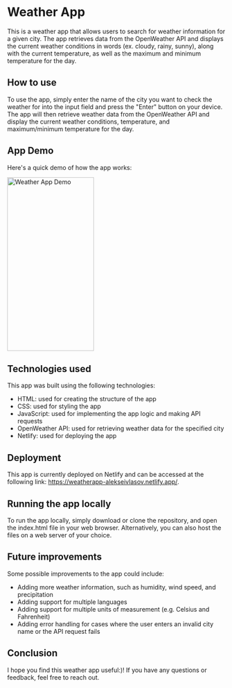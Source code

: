 # Weather App

This is a weather app that allows users to search for weather information for a given city. The app retrieves data from the OpenWeather API and displays the current weather conditions in words (ex. cloudy, rainy, sunny), along with the current temperature, as well as the maximum and minimum temperature for the day.

## How to use
To use the app, simply enter the name of the city you want to check the weather for into the input field and press the "Enter" button on your device. The app will then retrieve weather data from the OpenWeather API and display the current weather conditions, temperature, and maximum/minimum temperature for the day.

## App Demo

Here's a quick demo of how the app works:

<img src="https://user-images.githubusercontent.com/90598699/235834296-32b37c11-99a3-4405-b26e-648abee50243.gif" alt="Weather App Demo" width="200" height="400">


## Technologies used
This app was built using the following technologies:

- HTML: used for creating the structure of the app
- CSS: used for styling the app
- JavaScript: used for implementing the app logic and making API requests
- OpenWeather API: used for retrieving weather data for the specified city
- Netlify: used for deploying the app

## Deployment
This app is currently deployed on Netlify and can be accessed at the following link: https://weatherapp-alekseivlasov.netlify.app/.

## Running the app locally
To run the app locally, simply download or clone the repository, and open the index.html file in your web browser. Alternatively, you can also host the files on a web server of your choice.

## Future improvements
Some possible improvements to the app could include:

- Adding more weather information, such as humidity, wind speed, and precipitation
- Adding support for multiple languages
- Adding support for multiple units of measurement (e.g. Celsius and Fahrenheit)
- Adding error handling for cases where the user enters an invalid city name or the API request fails

## Conclusion
I hope you find this weather app useful:)! If you have any questions or feedback, feel free to reach out.
